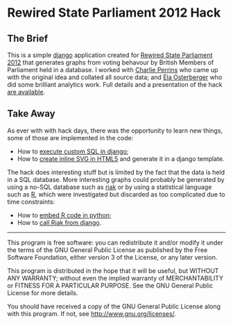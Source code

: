 Rewired State Parliament 2012 Hack
==================================

The Brief
---------

This is a simple [django](https://www.djangoproject.com/) application
created for [Rewired State Parliament 2012](http://rewiredstate.org/hacks/parliament-2012)
that generates graphs from voting behavour by British Members of Parliament
held in a database. I worked with
[Charlie Perrins](http://twitter.com/charlieperrins) who came up with the
original idea and collated all source data; and
[Ela Osterberger](http://twitter.com/CuteNumbers) who did some brilliant
analytics work. Full details and a presentation of the hack
[are available](http://hacks.rewiredstate.org/events/parlyhack-2012/mps-legislative-rainy-day-fun-pack).

Take Away
---------

As ever with with hack days, there was the opportunity to learn new things,
some of those are implemented in the code:
* How to [execute custom SQL in django](https://docs.djangoproject.com/en/dev/topics/db/sql/#executing-custom-sql-directly);
* How to [create inline SVG in HTML5](http://www.w3schools.com/html/html5_svg.asp)
and generate it in a django template.

The hack does interesting stuff but is limited by the fact that the data is
held in a SQL database. More interesting graphs could probably be generated by
using a no-SQL database such as [riak](http://wiki.basho.com/) or by using
a statistical language such as [R](http://www.r-project.org/), which were
investigated but discarded as too complicated due to time constraints:
* How to [embed R code in python](http://rpy.sourceforge.net/);
* How to [call Riak from django](https://github.com/basho/riak-python-client).

---------------------------------------
This program is free software: you can redistribute it and/or modify
it under the terms of the GNU General Public License as published by
the Free Software Foundation, either version 3 of the License, or
any later version.

This program is distributed in the hope that it will be useful,
but WITHOUT ANY WARRANTY; without even the implied warranty of
MERCHANTABILITY or FITNESS FOR A PARTICULAR PURPOSE.  See the
GNU General Public License for more details.

You should have received a copy of the GNU General Public License
along with this program.  If not, see <http://www.gnu.org/licenses/>.

